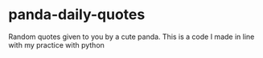 # panda-daily-quotes
Random quotes given to you by a cute panda. This is a code I made in line with my practice with python

